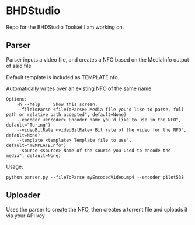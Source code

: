 # BHDStudio
Repo for the BHDStudio Toolset I am working on. 

## Parser

Parser inputs a video file, and creates a NFO based on the MediaInfo output of said file

Default template is included as TEMPLATE.nfo.

Automatically writes over an existing NFO of the same name

    Options:
        -h --help     Show this screen.
        --fileToParse <fileToParse> Media file you'd like to parse, full path or relative path accepted", default=None)
        --encoder <encoder> Encoder name you'd like to use in the NFO", default="Turing")
        --videoBitRate <videoBitRate> Bit rate of the video for the NFO", default=None)
        --template <template> Template file to use", default="TEMPLATE.nfo")
        --source <source> Name of the source you used to encode the media", default=None)

Usage:

    python parser.py --fileToParse myEncodedVideo.mp4 --encoder pilot538


## Uploader

Uses the parser to create the NFO, then creates a torrent file and uploads it via your API key
